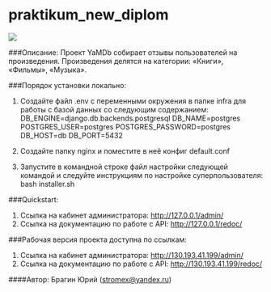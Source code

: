 # praktikum_new_diplom

![](https://github.com/StromeXb/yamdb_final/actions/workflows/yamdb_workflow.yml/badge.svg)

###Описание:
Проект YaMDb собирает отзывы пользователей на произведения. Произведения делятся на категории: «Книги», «Фильмы», «Музыка».

###Порядок установки локально:
1. Создайте файл .env с переменными окружения в папке infra для работы с базой данных со следующим содержанием:
DB_ENGINE=django.db.backends.postgresql
DB_NAME=postgres
POSTGRES_USER=postgres
POSTGRES_PASSWORD=postgres
DB_HOST=db
DB_PORT=5432

2. Создайте папку nginx и поместите в неё конфиг default.conf

3. Запустите в командной строке файл настройки следующей командой и следуйте инструкциям по настройке суперпользователя:
bash installer.sh

###Quickstart:
1. Ссылка на кабинет администратора: http://127.0.0.1/admin/
2. Ссылка на документацию по работе с API: http://127.0.0.1/redoc/

###Рабочая версия проекта доступна по ссылкам:
1. Ссылка на кабинет администратора: http://130.193.41.199/admin/
2. Ссылка на документацию по работе с API: http://130.193.41.199/redoc/

####Автор:
Брагин Юрий (stromex@yandex.ru)
